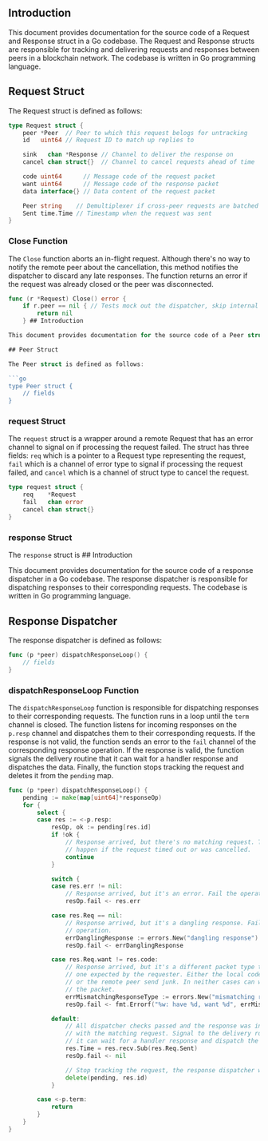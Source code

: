 ## Introduction

This document provides documentation for the source code of a Request and Response struct in a Go codebase. The Request and Response structs are responsible for tracking and delivering requests and responses between peers in a blockchain network. The codebase is written in Go programming language.

## Request Struct

The Request struct is defined as follows:

```go
type Request struct {
    peer *Peer  // Peer to which this request belogs for untracking
    id   uint64 // Request ID to match up replies to

    sink   chan *Response // Channel to deliver the response on
    cancel chan struct{}  // Channel to cancel requests ahead of time

    code uint64      // Message code of the request packet
    want uint64      // Message code of the response packet
    data interface{} // Data content of the request packet

    Peer string    // Demultiplexer if cross-peer requests are batched together
    Sent time.Time // Timestamp when the request was sent
}
```

### Close Function

The `Close` function aborts an in-flight request. Although there's no way to notify the remote peer about the cancellation, this method notifies the dispatcher to discard any late responses. The function returns an error if the request was already closed or the peer was disconnected.

```go
func (r *Request) Close() error {
    if r.peer == nil { // Tests mock out the dispatcher, skip internal cancellation
        return nil
    } ## Introduction

This document provides documentation for the source code of a Peer struct in a Go codebase. The Peer struct is responsible for handling network communication between nodes in a blockchain network. The codebase is written in Go programming language.

## Peer Struct

The Peer struct is defined as follows:

```go
type Peer struct {
    // fields
}
```

### request Struct

The `request` struct is a wrapper around a remote Request that has an error channel to signal on if processing the request failed. The struct has three fields: `req` which is a pointer to a Request type representing the request, `fail` which is a channel of error type to signal if processing the request failed, and `cancel` which is a channel of struct type to cancel the request.

```go
type request struct {
    req    *Request
    fail   chan error
    cancel chan struct{}
}
```

### response Struct

The `response` struct is ## Introduction

This document provides documentation for the source code of a response dispatcher in a Go codebase. The response dispatcher is responsible for dispatching responses to their corresponding requests. The codebase is written in Go programming language.

## Response Dispatcher

The response dispatcher is defined as follows:

```go
func (p *peer) dispatchResponseLoop() {
    // fields
}
```

### dispatchResponseLoop Function

The `dispatchResponseLoop` function is responsible for dispatching responses to their corresponding requests. The function runs in a loop until the `term` channel is closed. The function listens for incoming responses on the `p.resp` channel and dispatches them to their corresponding requests. If the response is not valid, the function sends an error to the `fail` channel of the corresponding response operation. If the response is valid, the function signals the delivery routine that it can wait for a handler response and dispatches the data. Finally, the function stops tracking the request and deletes it from the `pending` map.

```go
func (p *peer) dispatchResponseLoop() {
    pending := make(map[uint64]*responseOp)
    for {
        select {
        case res := <-p.resp:
            resOp, ok := pending[res.id]
            if !ok {
                // Response arrived, but there's no matching request. This can
                // happen if the request timed out or was cancelled.
                continue
            }

            switch {
            case res.err != nil:
                // Response arrived, but it's an error. Fail the operation.
               	resOp.fail <- res.err

            case res.Req == nil:
                // Response arrived, but it's a dangling response. Fail the
                // operation.
                errDanglingResponse := errors.New("dangling response")
                resOp.fail <- errDanglingResponse

            case res.Req.want != res.code:
                // Response arrived, but it's a different packet type than the
                // one expected by the requester. Either the local code is bad,
                // or the remote peer send junk. In neither cases can we handle
                // the packet.
                errMismatchingResponseType := errors.New("mismatching response type")
                resOp.fail <- fmt.Errorf("%w: have %d, want %d", errMismatchingResponseType, res.code, res.Req.want)

            default:
                // All dispatcher checks passed and the response was initialized
                // with the matching request. Signal to the delivery routine that
                // it can wait for a handler response and dispatch the data.
                res.Time = res.recv.Sub(res.Req.Sent)
                resOp.fail <- nil

                // Stop tracking the request, the response dispatcher will deliver
                delete(pending, res.id)
            }

        case <-p.term:
            return
        }
    }
}
```